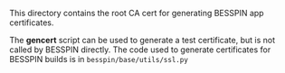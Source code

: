 This directory contains the root CA cert for generating BESSPIN app
certificates.

The **gencert** script can be used to generate a test certificate, but
is not called by BESSPIN directly.  The code used to generate certificates
for BESSPIN builds is in `besspin/base/utils/ssl.py`